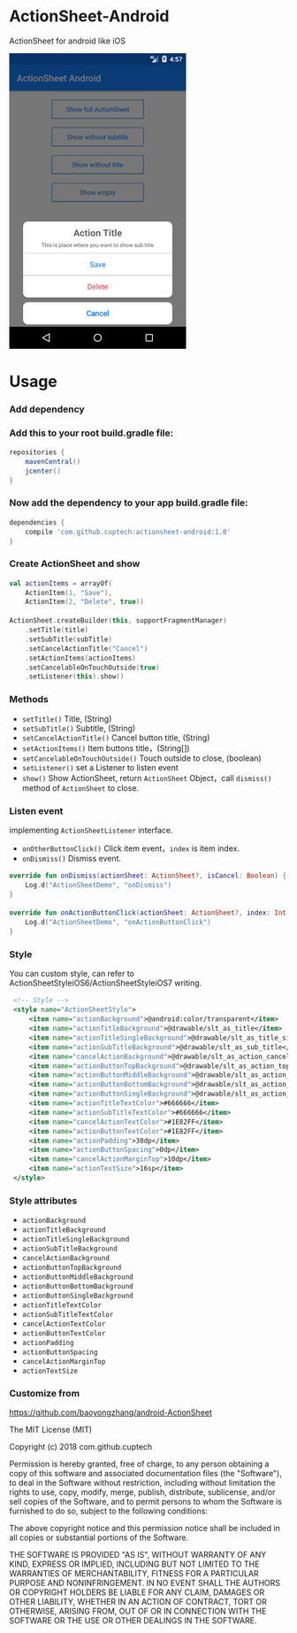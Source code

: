 # ActionSheet-Android
ActionSheet for android like iOS

<p>
   <img src="https://github.com/cuptech/actionsheet-android/blob/master/Screenshot.png" width="320" alt="Screenshot"/>
</p>

# Usage

### Add dependency

### Add this to your root build.gradle file:
```groovy
repositories {
    mavenCentral()
    jcenter()
}
```

### Now add the dependency to your app build.gradle file:
```groovy
dependencies {
    compile 'com.github.cuptech:actionsheet-android:1.0'
}
```

### Create ActionSheet and show

```kotlin
val actionItems = arrayOf(
    ActionItem(1, "Save"),
    ActionItem(2, "Delete", true))

ActionSheet.createBuilder(this, supportFragmentManager)
    .setTitle(title)
    .setSubTitle(subTitle)
    .setCancelActionTitle("Cancel")
    .setActionItems(actionItems)
    .setCancelableOnTouchOutside(true)
    .setListener(this).show()
```

### Methods

* `setTitle()` Title, (String)
* `setSubTitle()` Subtitle, (String)
* `setCancelActionTitle()` Cancel button title, (String)
* `setActionItems()` Item buttons title，(String[])
* `setCancelableOnTouchOutside()` Touch outside to close, (boolean)
* `setListener()` set a Listener to listen event
* `show()` Show ActionSheet, return `ActionSheet` Object，call `dismiss()` method of `ActionSheet` to close.

### Listen event

implementing `ActionSheetListener` interface.
* `onOtherButtonClick()` Click item event，`index` is item index.
* `onDismiss()` Dismiss event.

```kotlin
override fun onDismiss(actionSheet: ActionSheet?, isCancel: Boolean) {
    Log.d("ActionSheetDemo", "onDismiss")
}
    
override fun onActionButtonClick(actionSheet: ActionSheet?, index: Int) {
    Log.d("ActionSheetDemo", "onActionButtonClick")
}
```

### Style

You can custom style, can refer to ActionSheetStyleiOS6/ActionSheetStyleiOS7 writing.

```xml
 <!-- Style -->
 <style name="ActionSheetStyle">
     <item name="actionBackground">@android:color/transparent</item>
     <item name="actionTitleBackground">@drawable/slt_as_title</item>
     <item name="actionTitleSingleBackground">@drawable/slt_as_title_single</item>
     <item name="actionSubTitleBackground">@drawable/slt_as_sub_title</item>
     <item name="cancelActionBackground">@drawable/slt_as_action_cancel</item>
     <item name="actionButtonTopBackground">@drawable/slt_as_action_top</item>
     <item name="actionButtonMiddleBackground">@drawable/slt_as_action_middle</item>
     <item name="actionButtonBottomBackground">@drawable/slt_as_action_bottom</item>
     <item name="actionButtonSingleBackground">@drawable/slt_as_action_single</item>
     <item name="actionTitleTextColor">#666666</item>
     <item name="actionSubTitleTextColor">#666666</item>
     <item name="cancelActionTextColor">#1E82FF</item>
     <item name="actionButtonTextColor">#1E82FF</item>
     <item name="actionPadding">30dp</item>
     <item name="actionButtonSpacing">0dp</item>
     <item name="cancelActionMarginTop">10dp</item>
     <item name="actionTextSize">16sp</item>
 </style>
```

### Style attributes
* `actionBackground`
* `actionTitleBackground`
* `actionTitleSingleBackground`
* `actionSubTitleBackground`
* `cancelActionBackground`
* `actionButtonTopBackground`
* `actionButtonMiddleBackground`
* `actionButtonBottomBackground`
* `actionButtonSingleBackground`
* `actionTitleTextColor`
* `actionSubTitleTextColor`
* `cancelActionTextColor`
* `actionButtonTextColor`
* `actionPadding`
* `actionButtonSpacing`
* `cancelActionMarginTop`
* `actionTextSize`

### Customize from
https://github.com/baoyongzhang/android-ActionSheet


The MIT License (MIT)

Copyright (c) 2018 com.github.cuptech

Permission is hereby granted, free of charge, to any person obtaining a copy
of this software and associated documentation files (the "Software"), to deal
in the Software without restriction, including without limitation the rights
to use, copy, modify, merge, publish, distribute, sublicense, and/or sell
copies of the Software, and to permit persons to whom the Software is
furnished to do so, subject to the following conditions:

The above copyright notice and this permission notice shall be included in all
copies or substantial portions of the Software.

THE SOFTWARE IS PROVIDED "AS IS", WITHOUT WARRANTY OF ANY KIND, EXPRESS OR
IMPLIED, INCLUDING BUT NOT LIMITED TO THE WARRANTIES OF MERCHANTABILITY,
FITNESS FOR A PARTICULAR PURPOSE AND NONINFRINGEMENT. IN NO EVENT SHALL THE
AUTHORS OR COPYRIGHT HOLDERS BE LIABLE FOR ANY CLAIM, DAMAGES OR OTHER
LIABILITY, WHETHER IN AN ACTION OF CONTRACT, TORT OR OTHERWISE, ARISING FROM,
OUT OF OR IN CONNECTION WITH THE SOFTWARE OR THE USE OR OTHER DEALINGS IN THE
SOFTWARE.